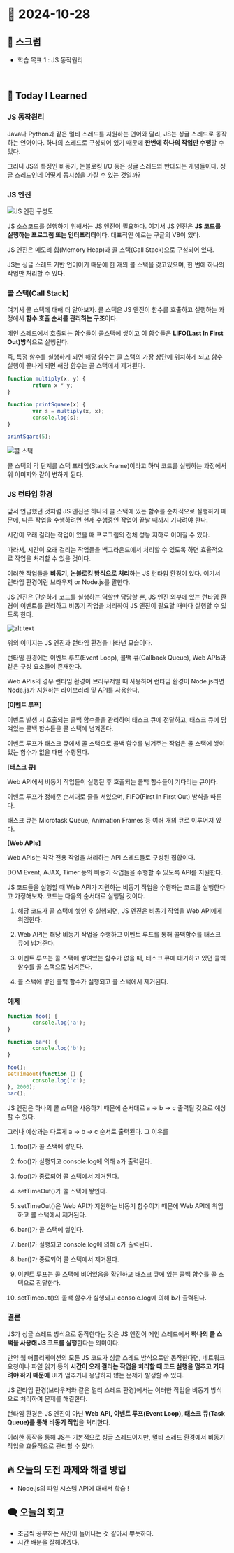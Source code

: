 # 📆 2024-10-28

## 🔔 스크럼

- 학습 목표 1 : JS 동작원리

<br/>

## 🚀 Today I Learned

### JS 동작원리

Java나 Python과 같은 멀티 스레드를 지원하는 언어와 달리, JS는 싱글 스레드로 동작하는 언어이다. 하나의 스레드로 구성되어 있기 때문에 **한번에 하나의 작업만 수행**할 수 있다. 

그러나 JS의 특징인 비동기, 논블로킹 I/O 등은 싱글 스레드와 반대되는 개념들이다. 싱글 스레드인데 어떻게 동시성을 가질 수 있는 것일까?

### JS 엔진

![JS 엔진 구성도](https://miro.medium.com/v2/resize:fit:1400/format:webp/0*oD61tQl-XxD9YAvd.png)

JS 소스코드를 실행하기 위해서는 JS 엔진이 필요하다. 여기서 JS 엔진은 **JS 코드를 실행하는 프로그램 또는 인터프리터**이다. 대표적인 예로는 구글의 V8이 있다.

JS 엔진은 메모리 힙(Memory Heap)과 콜 스택(Call Stack)으로 구성되어 있다.

JS는 싱글 스레드 기반 언어이기 때문에 한 개의 콜 스택을 갖고있으며, 한 번에 하나의 작업만 처리할 수 있다.

### 콜 스택(Call Stack)

여기서 콜 스택에 대해 더 알아보자. 콜 스택은 JS 엔진이 함수를 호출하고 실행하는 과정에서 **함수 호출 순서를 관리하는 구조**이다.

메인 스레드에서 호출되는 함수들이 콜스택에 쌓이고 이 함수들은 **LIFO(Last In First Out)방식**으로 실행된다.

즉, 특정 함수를 실행하게 되면 해당 함수는 콜 스택의 가장 상단에 위치하게 되고 함수 실행이 끝나게 되면 해당 함수는 콜 스택에서 제거된다.

```javascript
function multiply(x, y) {
		return x * y;		
}

function printSquare(x) {
		var s = multiply(x, x);
		console.log(s);
}

printSqare(5);
```

![콜 스택](https://miro.medium.com/v2/resize:fit:1400/format:webp/0*tAapyrLLlAGKHD0u.png)

콜 스택의 각 단계를 스택 프레임(Stack Frame)이라고 하며 코드를 실행하는 과정에서 위 이미지와 같이 변하게 된다.

### JS 런타임 환경

앞서 언급했던 것처럼 JS 엔진은 하나의 콜 스택에 있는 함수를 순차적으로 실행하기 때문에, 다른 작업을 수행하려면 현재 수행중인 작업이 끝날 때까지 기다려야 한다. 

시간이 오래 걸리는 작업이 있을 때 프로그램의 전체 성능 저하로 이어질 수 있다.

따라서, 시간이 오래 걸리는 작업들을 백그라운드에서 처리할 수 있도록 하면 효율적으로 작업을 처리할 수 있을 것이다.

이러한 작업들을 **비동기, 논블로킹 방식으로 처리**하는 JS 런타임 환경이 있다. 여기서 런타임 환경이란 브라우저 or Node.js를 말한다.

JS 엔진은 단순하게 코드를 실행하는 역할만 담당할 뿐, JS 엔진 외부에 있는 런타임 환경이 이벤트를 관리하고 비동기 작업을 처리하여 JS 엔진이 필요할 때마다 실행할 수 있도록 한다.

![alt text](https://miro.medium.com/v2/resize:fit:1400/format:webp/0*H6xu4KPLz9O8htb4.png)

위의 이미지는 JS 엔진과 런타임 환경을 나타낸 모습이다.

런타임 환경에는 이벤트 루프(Event Loop), 콜백 큐(Callback Queue), Web APIs와 같은 구성 요소들이 존재한다.

Web APIs의 경우 런타임 환경이 브라우저일 때 사용하며 런타임 환경이 Node.js라면 Node.js가 지원하는 라이브러리 및 API를 사용한다.

**[이벤트 루프]**

이벤트 발생 시 호출되는 콜백 함수들을 관리하여 태스크 큐에 전달하고, 태스크 큐에 담겨있는 콜백 함수들을 콜 스택에 넘겨준다.

이벤트 루프가 태스크 큐에서 콜 스택으로 콜백 함수를 넘겨주는 작업은 콜 스택에 쌓여있는 함수가 없을 때만 수행된다.

**[태스크 큐]**

Web API에서 비동기 작업들이 실행된 후 호출되는 콜백 함수들이 기다리는 큐이다.

이밴트 루프가 정해준 순서대로 줄을 서있으며, FIFO(First In First Out) 방식을 따른다.

태스크 큐는 Microtask Queue, Animation Frames 등 여러 개의 큐로 이루어져 있다.

**[Web APIs]**

Web APIs는 각각 전용 작업을 처리하는 API 스레드들로 구성된 집합이다. 

DOM Event, AJAX, Timer 등의 비동기 작업들을 수행할 수 있도록 API를 지원한다.

JS 코드들을 실행할 때 Web API가 지원하는 비동기 작업을 수행하는 코드를 실행한다고 가정해보자. 코드는 다음의 순서대로 실행될 것이다.

1. 해당 코드가 콜 스택에 쌓인 후 실행되면, JS 엔진은 비동기 작업을 Web API에게 위임한다.

2. Web API는 해당 비동기 작업을 수행하고 이벤트 루프를 통해 콜백함수를 태스크 큐에 넘겨준다.

3. 이벤트 루프는 콜 스택에 쌓여있는 함수가 없을 때, 태스크 큐에 대기하고 있던 콜백 함수를 콜 스택으로 넘겨준다.

4. 콜 스택에 쌓인 콜백 함수가 실행되고 콜 스택에서 제거된다.

### 예제

```javascript
function foo() {
		console.log('a');
}

function bar() {
		console.log('b');
}

foo();
setTimeout(function () {
		console.log('c');
}, 2000);
bar();
```

JS 엔진은 하나의 콜 스택을 사용하기 때문에 순서대로 a -> b -> c 출력될 것으로 예상할 수 있다. 

그러나 예상과는 다르게 a -> b -> c 순서로 출력된다. 그 이유를 

1. foo()가 콜 스택에 쌓인다.

2. foo()가 실행되고 console.log에 의해 a가 출력된다.

3. foo()가 종료되어 콜 스택에서 제거된다.

4. setTimeOut()가 콜 스택에 쌓인다.

5. setTimeOut()은 Web API가 지원하는 비동기 함수이기 때문에 Web API에 위임하고 콜 스택에서 제거된다.

6. bar()가 콜 스택에 쌓인다.

7. bar()가 실행되고 console.log에 의해 c가 출력된다.

8. bar()가 종료되어 콜 스택에서 제거된다.

9. 이벤트 루프는 콜 스택에 비어있음을 확인하고 태스크 큐에 있는 콜백 함수를 콜 스택으로 전달한다.

10. setTimeout()의 콜백 함수가 실행되고 console.log에 의해 b가 출력된다.

### 결론

JS가 싱글 스레드 방식으로 동작한다는 것은 JS 엔진이 메인 스레드에서 **하나의 콜 스택을 사용해 JS 코드를 실행**한다는 의미이다.

만약 웹 애플리케이션의 모든 JS 코드가 싱글 스레드 방식으로만 동작한다면, 네트워크 요청이나 파일 읽기 등의 **시간이 오래 걸리는 작업을 처리할 때 코드 실행을 멈추고 기다려야 하기 때문에** UI가 멈추거나 응답하지 않는 문제가 발생할 수 있다.

JS 런타임 환경(브라우저와 같은 멀티 스레드 환경)에서는 이러한 작업을 비동기 방식으로 처리하여 문제를 해결한다. 

런타임 환경은 JS 엔진이 아닌 **Web API, 이벤트 루프(Event Loop), 태스크 큐(Task Queue)를 통해 비동기 작업**을 처리한다.

이러한 동작을 통해 JS는 기본적으로 싱글 스레드이지만, 멀티 스레드 환경에서 비동기 작업을 효율적으로 관리할 수 있다.


## 🔥 오늘의 도전 과제와 해결 방법

- Node.js의 파일 시스템 API에 대해서 학습 !

## 🗨️ 오늘의 회고

- 조금씩 공부하는 시간이 늘어나는 것 같아서 뿌듯하다.
- 시간 배분을 잘해야겠다.


<!--
- 오늘의 학습 경험에 대한 자유로운 생각이나 느낀 점을 기록합니다.
- 성공적인 점, 개선해야 할 점, 새롭게 시도하고 싶은 방법 등을 포함할 수 있습니다.-->


